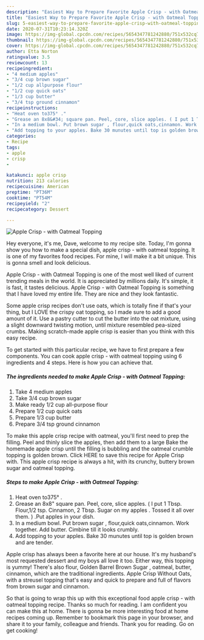 ```yaml
---
description: "Easiest Way to Prepare Favorite Apple Crisp - with Oatmeal Topping"
title: "Easiest Way to Prepare Favorite Apple Crisp - with Oatmeal Topping"
slug: 5-easiest-way-to-prepare-favorite-apple-crisp-with-oatmeal-topping
date: 2020-07-31T10:23:14.320Z
image: https://img-global.cpcdn.com/recipes/5654347781242880/751x532cq70/apple-crisp-with-oatmeal-topping-recipe-main-photo.jpg
thumbnail: https://img-global.cpcdn.com/recipes/5654347781242880/751x532cq70/apple-crisp-with-oatmeal-topping-recipe-main-photo.jpg
cover: https://img-global.cpcdn.com/recipes/5654347781242880/751x532cq70/apple-crisp-with-oatmeal-topping-recipe-main-photo.jpg
author: Etta Norton
ratingvalue: 3.5
reviewcount: 13
recipeingredient:
- "4 medium apples"
- "3/4 cup brown sugar"
- "1/2 cup allpurpose flour"
- "1/2 cup quick oats"
- "1/3 cup butter"
- "3/4 tsp ground cinnamon"
recipeinstructions:
- "Heat oven to375° ."
- "Grease an 8x8&#34; square pan. Peel, core, slice apples. ( I put 1 Tbsp. Flour,1/2 tsp. Cinnamon, 2 Tbsp. Sugar on my apples . Tossed it all over them. ) .Put apples in your dish."
- "In a medium bowl. Put brown sugar , flour,quick oats,cinnamon. Work together. Add butter. Cimbine till it looks crumbly."
- "Add topping to your apples. Bake 30 munutes until top is golden brown and are tender."
categories:
- Recipe
tags:
- apple
- crisp
- 

katakunci: apple crisp  
nutrition: 213 calories
recipecuisine: American
preptime: "PT36M"
cooktime: "PT54M"
recipeyield: "2"
recipecategory: Dessert

---
```



![Apple Crisp - with Oatmeal Topping](https://img-global.cpcdn.com/recipes/5654347781242880/751x532cq70/apple-crisp-with-oatmeal-topping-recipe-main-photo.jpg)

Hey everyone, it's me, Dave, welcome to my recipe site. Today, I'm gonna show you how to make a special dish, apple crisp - with oatmeal topping. It is one of my favorites food recipes. For mine, I will make it a bit unique. This is gonna smell and look delicious.

Apple Crisp - with Oatmeal Topping is one of the most well liked of current trending meals in the world. It is appreciated by millions daily. It's simple, it is fast, it tastes delicious. Apple Crisp - with Oatmeal Topping is something that I have loved my entire life. They are nice and they look fantastic.

Some apple crisp recipes don&#39;t use oats, which is totally fine if that&#39;s your thing, but I LOVE the crispy oat topping, so I made sure to add a good amount of it. Use a pastry cutter to cut the butter into the oat mixture, using a slight downward twisting motion, until mixture resembled pea-sized crumbs. Making scratch-made apple crisp is easier than you think with this easy recipe.


To get started with this particular recipe, we have to first prepare a few components. You can cook apple crisp - with oatmeal topping using 6 ingredients and 4 steps. Here is how you can achieve that.

##### The ingredients needed to make Apple Crisp - with Oatmeal Topping:

1. Take 4 medium apples
1. Take 3/4 cup brown sugar
1. Make ready 1/2 cup all-purpose flour
1. Prepare 1/2 cup quick oats
1. Prepare 1/3 cup butter
1. Prepare 3/4 tsp ground cinnamon


To make this apple crisp recipe with oatmeal, you&#39;ll first need to prep the filling. Peel and thinly slice the apples, then add them to a large Bake the homemade apple crisp until the filling is bubbling and the oatmeal crumble topping is golden brown. Click HERE to save this recipe for Apple Crisp with. This apple crisp recipe is always a hit, with its crunchy, buttery brown sugar and oatmeal topping. 

##### Steps to make Apple Crisp - with Oatmeal Topping:

1. Heat oven to375° .
1. Grease an 8x8&#34; square pan. Peel, core, slice apples. ( I put 1 Tbsp. Flour,1/2 tsp. Cinnamon, 2 Tbsp. Sugar on my apples . Tossed it all over them. ) .Put apples in your dish.
1. In a medium bowl. Put brown sugar , flour,quick oats,cinnamon. Work together. Add butter. Cimbine till it looks crumbly.
1. Add topping to your apples. Bake 30 munutes until top is golden brown and are tender.


Apple crisp has always been a favorite here at our house. It&#39;s my husband&#39;s most requested dessert and my boys all love it too. Either way, this topping is yummy! There&#39;s also flour, Golden Barrel Brown Sugar , oatmeal, butter, cinnamon, which are the traditional ingredients. Apple Crisp Without Oats, with a streusel topping that&#39;s easy and quick to prepare and full of flavors from brown sugar and cinnamon. 

So that is going to wrap this up with this exceptional food apple crisp - with oatmeal topping recipe. Thanks so much for reading. I am confident you can make this at home. There is gonna be more interesting food at home recipes coming up. Remember to bookmark this page in your browser, and share it to your family, colleague and friends. Thank you for reading. Go on get cooking!
